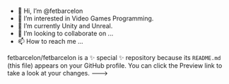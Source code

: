 - 👋 Hi, I’m @fetbarcelon
- 👀 I’m interested in Video Games Programming.
- 🌱 I’m currently Unity and Unreal.
- 💞️ I’m looking to collaborate on ...
- 📫 How to reach me ...

fetbarcelon/fetbarcelon is a ✨ special ✨ repository because its `README.md` (this file) appears on your GitHub profile.
You can click the Preview link to take a look at your changes.
--->
